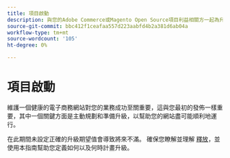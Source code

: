 ```yaml
---
title: 項目啟動
description: 與您的Adobe Commerce或Magento Open Source項目利益相關方一起為升級過程設定正確的期望值。
source-git-commit: bbc412f1ceafaa557d223aabfd4b2a381d6ab04a
workflow-type: tm+mt
source-wordcount: '105'
ht-degree: 0%

---
```



# 項目啟動

維護一個健康的電子商務網站對您的業務成功至關重要，這與您最初的發佈一樣重要，其中一個關鍵方面是主動規劃和準備升級，以幫助您的網站盡可能順利地運行。

在此期間未設定正確的升級期望值會導致將來不滿。 確保您瞭解並理解 [釋放](https://devdocs.magento.com/release/)，並使用本指南幫助您定義如何以及何時計畫升級。
